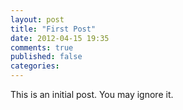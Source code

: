 ```yaml
---
layout: post
title: "First Post"
date: 2012-04-15 19:35
comments: true
published: false
categories: 
---
```

This is an initial post.  You may ignore it.
